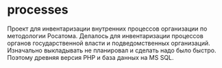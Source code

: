 # processes

Проект для инвентаризации внутренних процессов организации по методологии Росатома.
Делалось для инвентаризации процессов органов государственной власти и подведомственных организаций.
Изначально выкладывать не планировал и сделать надо было быстро. Поэтому древняя версия PHP и база данных на MS SQL.
